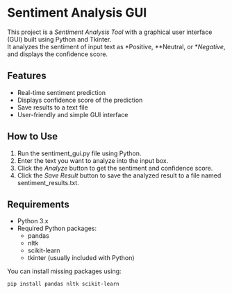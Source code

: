 # Sentiment Analysis GUI

This project is a *Sentiment Analysis Tool* with a graphical user interface (GUI) built using Python and Tkinter.  
It analyzes the sentiment of input text as *Positive, **Neutral, or **Negative*, and displays the confidence score.

## Features

- Real-time sentiment prediction  
- Displays confidence score of the prediction  
- Save results to a text file  
- User-friendly and simple GUI interface

## How to Use

1. Run the sentiment_gui.py file using Python.  
2. Enter the text you want to analyze into the input box.  
3. Click the *Analyze* button to get the sentiment and confidence score.  
4. Click the *Save Result* button to save the analyzed result to a file named sentiment_results.txt.

## Requirements

- Python 3.x  
- Required Python packages:
  - pandas
  - nltk
  - scikit-learn
  - tkinter (usually included with Python)

You can install missing packages using:

```bash
pip install pandas nltk scikit-learn